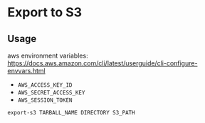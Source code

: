 
# Export to S3

## Usage

aws environment variables: https://docs.aws.amazon.com/cli/latest/userguide/cli-configure-envvars.html
- `AWS_ACCESS_KEY_ID`
- `AWS_SECRET_ACCESS_KEY`
- `AWS_SESSION_TOKEN`

```sh
export-s3 TARBALL_NAME DIRECTORY S3_PATH
```
